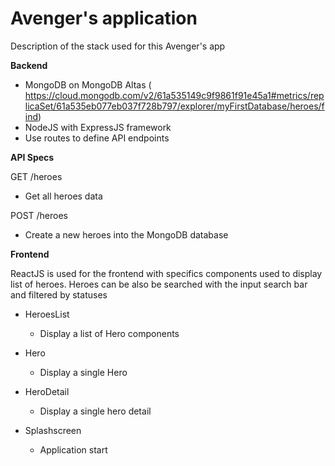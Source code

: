 # Avenger's application

Description of the stack used for this Avenger's app

**Backend**

- MongoDB on MongoDB Altas ( https://cloud.mongodb.com/v2/61a535149c9f9861f91e45a1#metrics/replicaSet/61a535eb077eb037f728b797/explorer/myFirstDatabase/heroes/find)
- NodeJS with ExpressJS framework
- Use routes to define API endpoints

__API Specs__

GET /heroes

- Get all heroes data

POST /heroes

- Create a new heroes into the MongoDB database


**Frontend**

ReactJS is used for the frontend with specifics components
used to display list of heroes.
Heroes can be also be searched with the input search bar and filtered by statuses

- HeroesList
    - Display a list of Hero components

- Hero
    - Display a single Hero

- HeroDetail
    - Display a single hero detail

- Splashscreen
    - Application start
